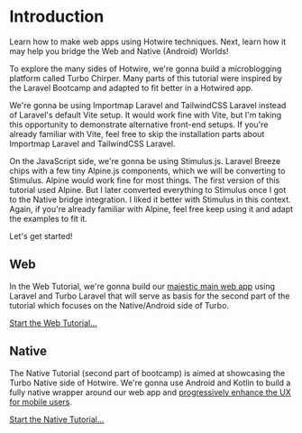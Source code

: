 # Introduction

Learn how to make web apps using Hotwire techniques. Next, learn how it may help you bridge the Web and Native (Android) Worlds!

To explore the many sides of Hotwire, we're gonna build a microblogging platform called Turbo Chirper. Many parts of this tutorial were inspired by the Laravel Bootcamp and adapted to fit better in a Hotwired app.

We're gonna be using Importmap Laravel and TailwindCSS Laravel instead of Laravel's default Vite setup. It would work fine with Vite, but I'm taking this opportunity to demonstrate alternative front-end setups. If you're already familiar with Vite, feel free to skip the installation parts about Importmap Laravel and TailwindCSS Laravel.

On the JavaScript side, we're gonna be using Stimulus.js. Laravel Breeze chips with a few tiny Alpine.js components, which we will be converting to Stimulus. Alpine would work fine for most things. The first version of this tutorial used Alpine. But I later converted everything to Stimulus once I got to the Native bridge integration. I liked it better with Stimulus in this context. Again, if you're already familiar with Alpine, feel free keep using it and adapt the examples to fit it.

Let's get started!

## Web

In the Web Tutorial, we're gonna build our [majestic main web app](https://m.signalvnoise.com/the-majestic-monolith/) using Laravel and Turbo Laravel that will serve as basis for the second part of the tutorial which focuses on the Native/Android side of Turbo.

[Start the Web Tutorial...](/installation)

## Native

The Native Tutorial (second part of bootcamp) is aimed at showcasing the Turbo Native side of Hotwire. We're gonna use Android and Kotlin to build a fully native wrapper around our web app and [progressively enhance the UX for mobile users](https://m.signalvnoise.com/basecamp-3-for-ios-hybrid-architecture/).

[Start the Native Tutorial...](/native-setup)
